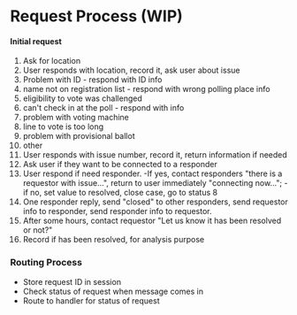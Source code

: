 # Request Process (WIP)

#### Initial request

1. Ask for location
2. User responds with location, record it, ask user about issue
  1. Problem with ID
    - respond with ID info
  2. name not on registration list
    - respond with wrong polling place info
  3. eligibility to vote was challenged
  4. can't check in at the poll
    - respond with info
  5. problem with voting machine
  6. line to vote is too long
  7. problem with provisional ballot
  8. other
3. User responds with issue number, record it, return information if needed
4. Ask user if they want to be connected to a responder
5. User respond if need responder.
   -If yes, contact responders "there is a requestor with issue...", return to user immediately "connecting now...";
   -if no, set value to resolved, close case, go to status 8
6. One responder reply, send "closed" to other responders, send requestor info to responder, send responder info to requestor.
7. After some hours, contact requestor "Let us know it has been resolved or not?"
8. Record if has been resolved, for analysis purpose

### Routing Process
- Store request ID in session
- Check status of request when message comes in
- Route to handler for status of request
